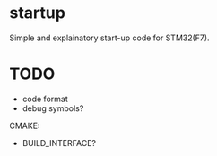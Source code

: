 # startup

Simple and explainatory start-up code for STM32(F7).

# TODO

* code format
* debug symbols?

CMAKE:
* BUILD_INTERFACE?